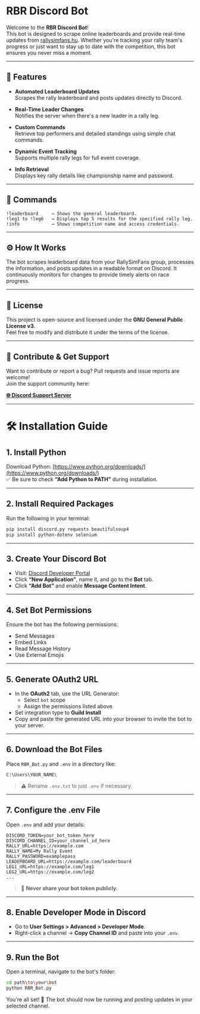 # RBR Discord Bot

Welcome to the **RBR Discord Bot**!  
This bot is designed to scrape online leaderboards and provide real-time updates from [rallysimfans.hu](https://rallysimfans.hu/). Whether you're tracking your rally team's progress or just want to stay up to date with the competition, this bot ensures you never miss a moment.

---

## 🚗 Features

- **Automated Leaderboard Updates**  
  Scrapes the rally leaderboard and posts updates directly to Discord.

- **Real-Time Leader Changes**  
  Notifies the server when there's a new leader in a rally leg.

- **Custom Commands**  
  Retrieve top performers and detailed standings using simple chat commands.

- **Dynamic Event Tracking**  
  Supports multiple rally legs for full event coverage.

- **Info Retrieval**  
  Displays key rally details like championship name and password.

---

## 💬 Commands

```
!leaderboard     → Shows the general leaderboard.
!leg1 to !leg6   → Displays top 5 results for the specified rally leg.
!info            → Shows competition name and access credentials.
```

---

## ⚙️ How It Works

The bot scrapes leaderboard data from your RallySimFans group, processes the information, and posts updates in a readable format on Discord. It continuously monitors for changes to provide timely alerts on race progress.

---

## 🧾 License

This project is open-source and licensed under the **GNU General Public License v3**.  
Feel free to modify and distribute it under the terms of the license.

---

## 🤝 Contribute & Get Support

Want to contribute or report a bug? Pull requests and issue reports are welcome!  
Join the support community here:

**[🌐 Discord Support Server](https://discord.gg/HbRaM2taQG)**

---

# 🛠 Installation Guide

## 1. Install Python

Download Python: [https://www.python.org/downloads/](https://www.python.org/downloads/)  
✅ Be sure to check **“Add Python to PATH”** during installation.

---

## 2. Install Required Packages

Run the following in your terminal:

```bash
pip install discord.py requests beautifulsoup4
pip install python-dotenv selenium
```

---

## 3. Create Your Discord Bot

- Visit: [Discord Developer Portal](https://discord.com/developers/applications)
- Click **“New Application”**, name it, and go to the **Bot** tab.
- Click **“Add Bot”** and enable **Message Content Intent**.

---

## 4. Set Bot Permissions

Ensure the bot has the following permissions:

- Send Messages  
- Embed Links  
- Read Message History  
- Use External Emojis  

---

## 5. Generate OAuth2 URL

- In the **OAuth2** tab, use the URL Generator:
  - Select `bot` scope
  - Assign the permissions listed above
- Set integration type to **Guild Install**  
- Copy and paste the generated URL into your browser to invite the bot to your server.

---

## 6. Download the Bot Files

Place `RBR_Bot.py` and `.env` in a directory like:

```
C:\Users\YOUR_NAME\
```

> ⚠️ Rename `.env.txt` to just `.env` if necessary.

---

## 7. Configure the .env File

Open `.env` and add your details:

```env
DISCORD_TOKEN=your_bot_token_here
DISCORD_CHANNEL_ID=your_channel_id_here
RALLY_URL=https://example.com
RALLY_NAME=My Rally Event
RALLY_PASSWORD=examplepass
LEADERBOARD_URL=https://example.com/leaderboard
LEG1_URL=https://example.com/leg1
LEG2_URL=https://example.com/leg2
...
```

> 🔐 **Never share your bot token publicly.**

---

## 8. Enable Developer Mode in Discord

- Go to **User Settings > Advanced > Developer Mode**.
- Right-click a channel → **Copy Channel ID** and paste into your `.env`.

---

## 9. Run the Bot

Open a terminal, navigate to the bot's folder:

```bash
cd path\to\your\bot
python RBR_Bot.py
```

You're all set! 🎉 The bot should now be running and posting updates in your selected channel.

